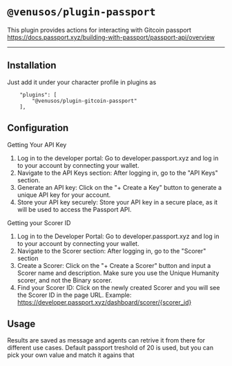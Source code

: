 # `@venusos/plugin-passport`

This plugin provides actions for interacting with Gitcoin passport
https://docs.passport.xyz/building-with-passport/passport-api/overview

---

## Installation

Just add it under your character profile in plugins as

```
    "plugins": [
        "@venusos/plugin-gitcoin-passport"
    ],
```

## Configuration

Getting Your API Key

1. Log in to the developer portal: Go to developer.passport.xyz and log in to your account by connecting your wallet.
2. Navigate to the API Keys section: After logging in, go to the "API Keys" section.
3. Generate an API key: Click on the "+ Create a Key" button to generate a unique API key for your account.
4. Store your API key securely: Store your API key in a secure place, as it will be used to access the Passport API.

Getting your Scorer ID

1. Log in to the Developer Portal: Go to developer.passport.xyz and log in to your account by connecting your wallet.
2. Navigate to the Scorer section: After logging in, go to the "Scorer" section
3. Create a Scorer: Click on the "+ Create a Scorer" button and input a Scorer name and description. Make sure you use the Unique Humanity scorer, and not the Binary scorer.
4. Find your Scorer ID: Click on the newly created Scorer and you will see the Scorer ID in the page URL.
   Example: https://developer.passport.xyz/dashboard/scorer/{scorer_id}

## Usage

Results are saved as message and agents can retrive it from there for different use cases.
Default passport treshold of 20 is used, but you can pick your own value and match it agains that
